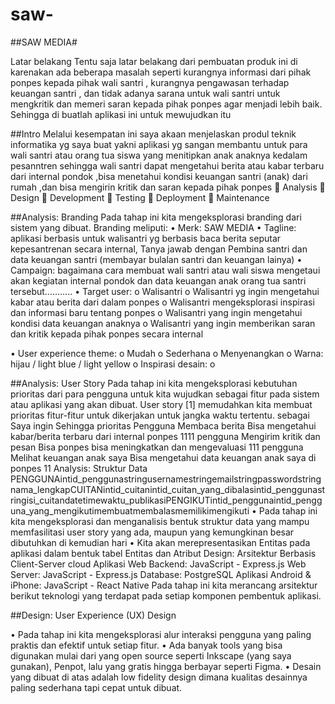 # saw-
##SAW MEDIA#

Latar belakang 
Tentu saja latar belakang dari pembuatan produk ini di karenakan ada beberapa masalah seperti kurangnya informasi dari pihak ponpes kepada pihak wali santri  , kurangnya pengawasan terhadap keuangan santri , dan tidak adanya sarana untuk wali santri untuk mengkritik dan memeri saran kepada pihak ponpes agar menjadi lebih baik. Sehingga di buatlah aplikasi ini untuk mewujudkan itu 

##Intro
Melalui kesempatan ini saya akaan menjelaskan produl teknik informatika yg saya buat yakni aplikasi yg sangan membantu untuk para wali santri atau orang tua siswa yang menitipkan anak anaknya kedalam pesanntren sehingga wali santri dapat mengetahui berita atau kabar terbaru dari internal pondok ,bisa menetahui kondisi keuangan santri (anak) dari rumah ,dan bisa mengirin kritik dan saran kepada pihak ponpes
🐬 Analysis
🦉 Design
🐜 Development
🐒 Testing
🐋 Deployment
🐝 Maintenance

##Analysis: Branding
Pada tahap ini kita mengeksplorasi branding dari sistem yang dibuat. Branding meliputi:
•	Merk: SAW MEDIA
•	Tagline: aplikasi berbasis untuk walisantri yg berbasis  baca berita seputar kepesantrenan secara internal, Tanya jawab dengan Pembina santri dan data keuangan santri (membayar bulalan santri dan keuangan lainya)
•	Campaign: bagaimana cara membuat wali santri atau wali siswa mengetaui akan kegiatan internal pondok dan data keuangan anak orang tua santri tersebut………..
•	Target user:
o	Walisantri 
o	Walisantri  yg ingin mengetahui kabar atau berita dari dalam ponpes
o	Walisantri  mengeksplorasi inspirasi dan informasi baru tentang ponpes
o	Walisantri yang ingin mengetahui kondisi data keuangan anaknya
o	Walisantri yang ingin memberikan saran dan kritik kepada pihak ponpes secara internal

•	User experience theme:
o	Mudah
o	Sederhana
o	Menyenangkan
o	Warna: hijau / light blue / light yellow
o	Inspirasi desain:
o	


 
##Analysis: User Story
Pada tahap ini kita mengeksplorasi kebutuhan prioritas dari para pengguna untuk kita wujudkan sebagai fitur pada sistem atau aplikasi yang akan dibuat. User story [1] memudahkan kita membuat prioritas fitur-fitur untuk dikerjakan untuk jangka waktu tertentu.
sebagai	Saya ingin	Sehingga	prioritas
Pengguna 	Membaca berita 	Bisa mengetahui kabar/berita terbaru dari internal ponpes	1111
pengguna	Mengirim kritik dan pesan	Bisa ponpes bisa meningkatkan dan mengevaluasi	111
pengguna	Melihat keuangan anak saya	Bisa mengetahui data keuangan anak saya di ponpes	11
Analysis: Struktur Data
PENGGUNAintid_penggunastringusernamestringemailstringpasswordstringnama_lengkapCUITANintid_cuitanintid_cuitan_yang_dibalasintid_penggunastringisi_cuitandatetimewaktu_publikasiPENGIKUTintid_penggunaintid_pengguna_yang_mengikutimembuatmembalasmemilikimengikuti
•	Pada tahap ini kita mengeksplorasi dan menganalisis bentuk struktur data yang mampu memfasilitasi user story yang ada, maupun yang kemungkinan besar dibutuhkan di kemudian hari
•	Kita akan merepresentasikan Entitas pada aplikasi dalam bentuk tabel Entitas dan Atribut
Design: Arsitektur Berbasis Client-Server
cloud
Aplikasi Web Backend: JavaScript - Express.js
Web Server: JavaScript - Express.js
Database: PostgreSQL
Aplikasi Android & iPhone: JavaScript - React Native
Pada tahap ini kita merancang arsitektur berikut teknologi yang terdapat pada setiap komponen pembentuk aplikasi.



##Design: User Experience (UX) Design
   
•	Pada tahap ini kita mengeksplorasi alur interaksi pengguna yang paling praktis dan efektif untuk setiap fitur.
•	Ada banyak tools yang bisa digunakan mulai dari yang open source seperti Inkscape (yang saya gunakan), Penpot, lalu yang gratis hingga berbayar seperti Figma.
•	Desain yang dibuat di atas adalah low fidelity design dimana kualitas desainnya paling sederhana tapi cepat untuk dibuat.

